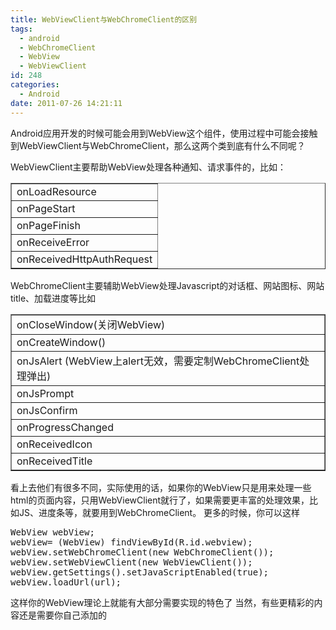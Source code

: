 ```yaml
---
title: WebViewClient与WebChromeClient的区别
tags:
  - android
  - WebChromeClient
  - WebView
  - WebViewClient
id: 248
categories:
  - Android
date: 2011-07-26 14:21:11
---
```


Android应用开发的时候可能会用到WebView这个组件，使用过程中可能会接触到WebViewClient与WebChromeClient，那么这两个类到底有什么不同呢？

WebViewClient主要帮助WebView处理各种通知、请求事件的，比如：
<table border="1" cellspacing="0" width="640" cellpadding="0">
<tbody>
<tr>
<td valign="top">onLoadResource</td>
</tr>
<tr>
<td valign="top">onPageStart</td>
</tr>
<tr>
<td valign="top">onPageFinish</td>
</tr>
<tr>
<td valign="top">onReceiveError</td>
</tr>
<tr>
<td valign="top">onReceivedHttpAuthRequest</td>
</tr>
</tbody>
</table>
WebChromeClient主要辅助WebView处理Javascript的对话框、网站图标、网站title、加载进度等比如
<table border="1" cellspacing="0" width="640" cellpadding="0">
<tbody>
<tr>
<td valign="top">onCloseWindow(关闭WebView)</td>
</tr>
<tr>
<td valign="top">onCreateWindow()</td>
</tr>
<tr>
<td valign="top">onJsAlert (WebView上alert无效，需要定制WebChromeClient处理弹出)</td>
</tr>
<tr>
<td valign="top">onJsPrompt</td>
</tr>
<tr>
<td valign="top">onJsConfirm</td>
</tr>
<tr>
<td valign="top">onProgressChanged</td>
</tr>
<tr>
<td valign="top">onReceivedIcon</td>
</tr>
<tr>
<td valign="top">onReceivedTitle</td>
</tr>
</tbody>
</table>
看上去他们有很多不同，实际使用的话，如果你的WebView只是用来处理一些html的页面内容，只用WebViewClient就行了，如果需要更丰富的处理效果，比如JS、进度条等，就要用到WebChromeClient。
更多的时候，你可以这样
<pre name="code" class="java">WebView webView;
webView= (WebView) findViewById(R.id.webview); 
webView.setWebChromeClient(new WebChromeClient()); 
webView.setWebViewClient(new WebViewClient()); 
webView.getSettings().setJavaScriptEnabled(true); 
webView.loadUrl(url);</pre>
这样你的WebView理论上就能有大部分需要实现的特色了
当然，有些更精彩的内容还是需要你自己添加的
